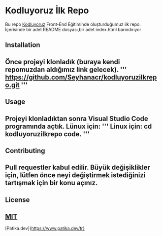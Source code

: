 # Kodluyoruz İlk Repo
Bu repo [Kodluyoruz](https://kodluyoruz.org/) Front-End Eğitiminde oluşturduğumuz ilk repo. İçerisinde bir adet README dosyası,bir adet index.html barındırıyor

## Installation
Önce projeyi klonladık (buraya kendi repomuzdan aldığımız link gelecek).
'''
https://github.com/Seyhanacr/kodluyoruzilkrepo.git
'''
---

## Usage
Projeyi klonladıktan sonra Visual Studio Code programında açtık.
Lünux için:
'''
Linux için:
cd kodluyoruzilkrepo
code.
'''
---
## Contributing
Pull requestler kabul edilir. Büyük değişiklikler için, lütfen önce neyi değiştirmek istediğinizi tartışmak için bir konu açınız.
---

## License
[MIT](https://github.com/Seyhanacr/kodluyoruzilkrepo/blob/main/LICENSE)
---
[Patika.dev]{https://www.patika.dev/tr}




